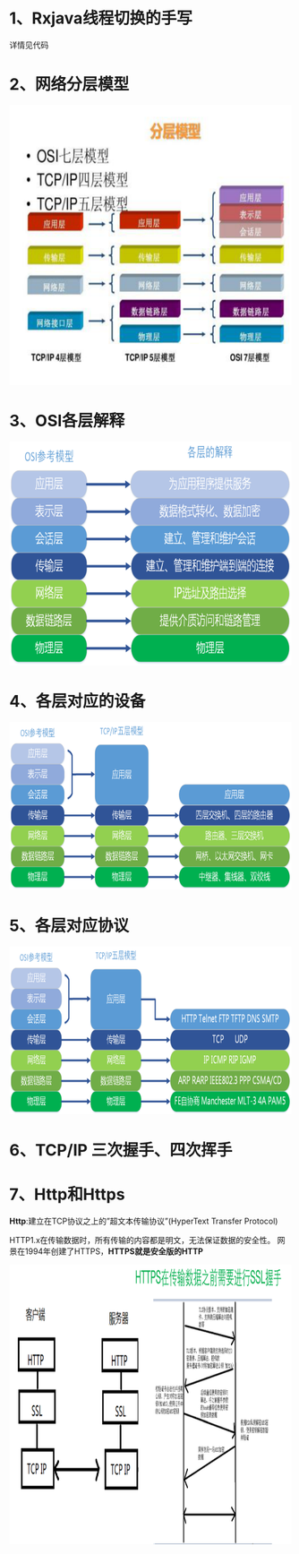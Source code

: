 # 1、Rxjava线程切换的手写
详情见代码

# 2、网络分层模型

<div align="center">
    <img src="../images/网络分层模型.png" height="500"/>
</div>

# 3、OSI各层解释

<div align="center">
    <img src="../images/OSI各层的解释.png" height="400"/>
</div>

# 4、各层对应的设备

<div align="center">
    <img src="../images/OSI各层对应的设备.png" height="300"/>
</div>

# 5、各层对应协议

<div align="center">
    <img src="../images/各层对应的协议.png" height="300"/>
</div>

# 6、TCP/IP 三次握手、四次挥手



# 7、Http和Https

**Http**:建立在TCP协议之上的”超文本传输协议”(HyperText Transfer Protocol)

HTTP1.x在传输数据时，所有传输的内容都是明文，无法保证数据的安全性。
网景在1994年创建了HTTPS，**HTTPS就是安全版的HTTP**

<div align="center">
    <img src="../images/https协议传输.png" height="500"/>
</div>

